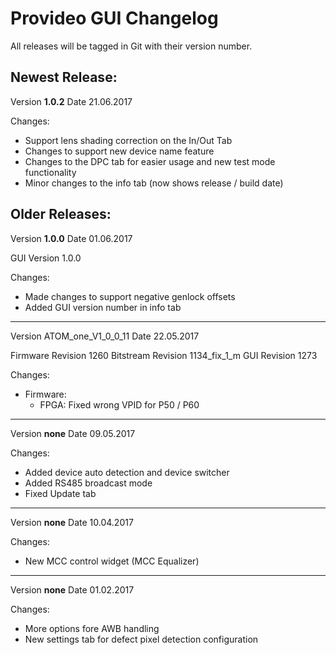 # Provideo GUI Changelog

All releases will be tagged in Git with their version number.

## Newest Release:

Version **1.0.2**
Date	21.06.2017

Changes:
* Support lens shading correction on the In/Out Tab
* Changes to support new device name feature
* Changes to the DPC tab for easier usage and new test mode functionality
* Minor changes to the info tab (now shows release / build date)

## Older Releases:

Version **1.0.0**
Date	01.06.2017

GUI Version			1.0.0

Changes:
* Made changes to support negative genlock offsets
* Added GUI version number in info tab

---

Version ATOM_one_V1_0_0_11
Date	22.05.2017

Firmware Revision	1260
Bitstream Revision	1134_fix_1_m
GUI Revision		1273

Changes:
- Firmware:
	- FPGA: Fixed wrong VPID for P50 / P60
	
---

Version **none**
Date	09.05.2017

Changes:
* Added device auto detection and device switcher
* Added RS485 broadcast mode
* Fixed Update tab

---

Version **none**
Date	10.04.2017

Changes:
* New MCC control widget (MCC Equalizer)

---

Version **none**
Date	01.02.2017

Changes:
* More options fore AWB handling
* New settings tab for defect pixel detection configuration